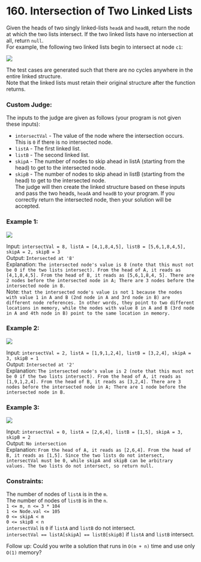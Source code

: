 # 160. Intersection of Two Linked Lists    
    
Given the heads of two singly linked-lists ```headA``` and ```headB```, return the node at which the two lists intersect. If the two linked lists have no intersection at all, return ```null```.    
For example, the following two linked lists begin to intersect at node ```c1```:    
    
![](https://assets.leetcode.com/uploads/2021/03/05/160_statement.png)    
    
The test cases are generated such that there are no cycles anywhere in the entire linked structure.    
Note that the linked lists must retain their original structure after the function returns.    
    
### **Custom Judge:**    
    
The inputs to the judge are given as follows (your program is not given these inputs):    
    
- ```intersectVal``` - The value of the node where the intersection occurs. This is ```0``` if there is no intersected node.    
- ```listA``` - The first linked list.    
- ```listB``` - The second linked list.    
- ```skipA``` - The number of nodes to skip ahead in listA (starting from the head) to get to the intersected node.    
- ```skipB``` - The number of nodes to skip ahead in listB (starting from the head) to get to the intersected node.    
The judge will then create the linked structure based on these inputs and pass the two heads, ```headA``` and ```headB``` to your program. If you correctly return the intersected node, then your     solution will be accepted.    
     
    
### **Example 1:**    
    
![](https://assets.leetcode.com/uploads/2021/03/05/160_example_1_1.png)    
    
Input: ```intersectVal = 8, listA = [4,1,8,4,5], listB = [5,6,1,8,4,5], skipA = 2, skipB = 3```    
Output: ```Intersected at '8'```    
Explanation: ```The intersected node's value is 8 (note that this must not be 0 if the two lists intersect). From the head of A, it reads as [4,1,8,4,5]. From the head of B, it reads as [5,6,1,8,4, 5]. There are 2 nodes before the intersected node in A; There are 3 nodes before the intersected node in B.```    
Note: ```that the intersected node's value is not 1 because the nodes with value 1 in A and B (2nd node in A and 3rd node in B) are different node references. In other words, they point to two different locations in memory, while the nodes with value 8 in A and B (3rd node in A and 4th node in B) point to the same location in memory.```    
    
### **Example 2:**    
    
![](https://assets.leetcode.com/uploads/2021/03/05/160_example_2.png)    
    
Input: ```intersectVal = 2, listA = [1,9,1,2,4], listB = [3,2,4], skipA = 3, skipB = 1```    
Output: ```Intersected at '2'```    
Explanation: ```The intersected node's value is 2 (note that this must not be 0 if the two lists intersect). From the head of A, it reads as [1,9,1,2,4]. From the head of B, it reads as [3,2,4]. There are 3 nodes before the intersected node in A; There are 1 node before the intersected node in B.```    
    
### **Example 3:**    
    
![](https://assets.leetcode.com/uploads/2021/03/05/160_example_3.png)    
    
Input: ```intersectVal = 0, listA = [2,6,4], listB = [1,5], skipA = 3, skipB = 2```    
Output: ```No intersection```    
Explanation: ```From the head of A, it reads as [2,6,4]. From the head of B, it reads as [1,5]. Since the two lists do not intersect, intersectVal must be 0, while skipA and skipB can be arbitrary     values. The two lists do not intersect, so return null.```    
     
    
### **Constraints:**    
    
The number of nodes of ```listA``` is in the ```m```.    
The number of nodes of ```listB``` is in the ```n```.    
```1 <= m, n <= 3 * 104```    
```1 <= Node.val <= 105```    
```0 <= skipA < m```    
```0 <= skipB < n```    
```intersectVal``` is ```0``` if ```listA``` and ```listB``` do not intersect.    
```intersectVal == listA[skipA] == listB[skipB]``` if ```listA``` and ```listB``` intersect.    
     
    
Follow up: Could you write a solution that runs in ```O(m + n)``` time and use only ```O(1)``` memory?    